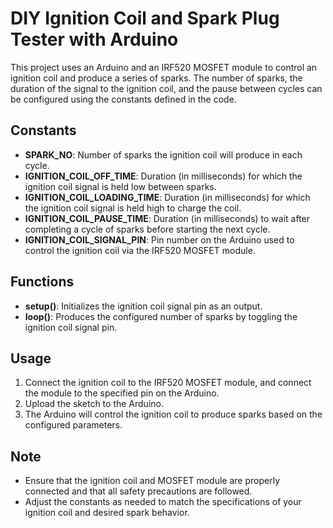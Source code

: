 # DIY Ignition Coil and Spark Plug Tester with Arduino

This project uses an Arduino and an IRF520 MOSFET module to control an ignition coil and produce a series of sparks. The number of sparks, the duration of the signal to the ignition coil, and the pause between cycles can be configured using the constants defined in the code.

## Constants
- **SPARK_NO**: Number of sparks the ignition coil will produce in each cycle.
- **IGNITION_COIL_OFF_TIME**: Duration (in milliseconds) for which the ignition coil signal is held low between sparks.
- **IGNITION_COIL_LOADING_TIME**: Duration (in milliseconds) for which the ignition coil signal is held high to charge the coil.
- **IGNITION_COIL_PAUSE_TIME**: Duration (in milliseconds) to wait after completing a cycle of sparks before starting the next cycle.
- **IGNITION_COIL_SIGNAL_PIN**: Pin number on the Arduino used to control the ignition coil via the IRF520 MOSFET module.

## Functions
- **setup()**: Initializes the ignition coil signal pin as an output.
- **loop()**: Produces the configured number of sparks by toggling the ignition coil signal pin.

## Usage
1. Connect the ignition coil to the IRF520 MOSFET module, and connect the module to the specified pin on the Arduino.
2. Upload the sketch to the Arduino.
3. The Arduino will control the ignition coil to produce sparks based on the configured parameters.

## Note
- Ensure that the ignition coil and MOSFET module are properly connected and that all safety precautions are followed.
- Adjust the constants as needed to match the specifications of your ignition coil and desired spark behavior.